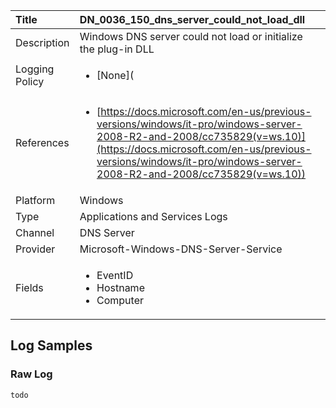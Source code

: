 | Title          | DN_0036_150_dns_server_could_not_load_dll                                                                                                      |
|:---------------|:-----------------------------------------------------------------------------------------------------------------|
| Description    | Windows DNS server could not load or initialize the plug-in DLL                                                                                                |
| Logging Policy | <ul><li>[None](</li></ul> |
| References     | <ul><li>[https://docs.microsoft.com/en-us/previous-versions/windows/it-pro/windows-server-2008-R2-and-2008/cc735829(v=ws.10)](https://docs.microsoft.com/en-us/previous-versions/windows/it-pro/windows-server-2008-R2-and-2008/cc735829(v=ws.10))</li></ul>                                  |
| Platform       | Windows   |
| Type           | Applications and Services Logs 		|
| Channel        | DNS Server    |
| Provider       | Microsoft-Windows-DNS-Server-Service   |
| Fields         | <ul><li>EventID</li><li>Hostname</li><li>Computer</li></ul>                                               |


## Log Samples

### Raw Log

```
todo

```




